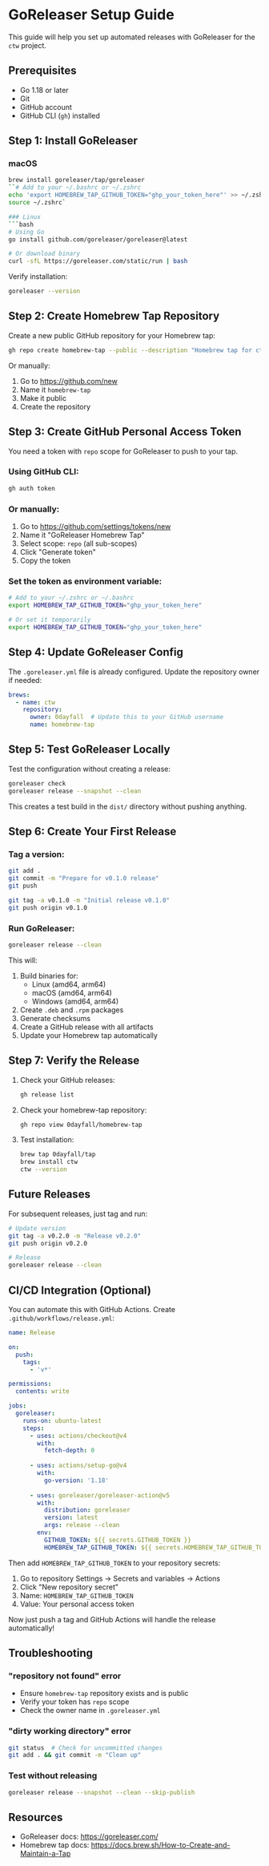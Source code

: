 # GoReleaser Setup Guide

This guide will help you set up automated releases with GoReleaser for the `ctw` project.

## Prerequisites

- Go 1.18 or later
- Git
- GitHub account
- GitHub CLI (`gh`) installed

## Step 1: Install GoReleaser

### macOS
```bash
brew install goreleaser/tap/goreleaser
``# Add to your ~/.bashrc or ~/.zshrc
echo 'export HOMEBREW_TAP_GITHUB_TOKEN="ghp_your_token_here"' >> ~/.zshrc
source ~/.zshrc`

### Linux
```bash
# Using Go
go install github.com/goreleaser/goreleaser@latest

# Or download binary
curl -sfL https://goreleaser.com/static/run | bash
```

Verify installation:
```bash
goreleaser --version
```

## Step 2: Create Homebrew Tap Repository

Create a new public GitHub repository for your Homebrew tap:

```bash
gh repo create homebrew-tap --public --description "Homebrew tap for ctw"
```

Or manually:
1. Go to https://github.com/new
2. Name it `homebrew-tap`
3. Make it public
4. Create the repository

## Step 3: Create GitHub Personal Access Token

You need a token with `repo` scope for GoReleaser to push to your tap.

### Using GitHub CLI:
```bash
gh auth token
```

### Or manually:
1. Go to https://github.com/settings/tokens/new
2. Name it "GoReleaser Homebrew Tap"
3. Select scope: `repo` (all sub-scopes)
4. Click "Generate token"
5. Copy the token

### Set the token as environment variable:
```bash
# Add to your ~/.zshrc or ~/.bashrc
export HOMEBREW_TAP_GITHUB_TOKEN="ghp_your_token_here"

# Or set it temporarily
export HOMEBREW_TAP_GITHUB_TOKEN="ghp_your_token_here"
```

## Step 4: Update GoReleaser Config

The `.goreleaser.yml` file is already configured. Update the repository owner if needed:

```yaml
brews:
  - name: ctw
    repository:
      owner: 0dayfall  # Update this to your GitHub username
      name: homebrew-tap
```

## Step 5: Test GoReleaser Locally

Test the configuration without creating a release:

```bash
goreleaser check
goreleaser release --snapshot --clean
```

This creates a test build in the `dist/` directory without pushing anything.

## Step 6: Create Your First Release

### Tag a version:
```bash
git add .
git commit -m "Prepare for v0.1.0 release"
git push

git tag -a v0.1.0 -m "Initial release v0.1.0"
git push origin v0.1.0
```

### Run GoReleaser:
```bash
goreleaser release --clean
```

This will:
1. Build binaries for:
   - Linux (amd64, arm64)
   - macOS (amd64, arm64)
   - Windows (amd64, arm64)
2. Create `.deb` and `.rpm` packages
3. Generate checksums
4. Create a GitHub release with all artifacts
5. Update your Homebrew tap automatically

## Step 7: Verify the Release

1. Check your GitHub releases:
   ```bash
   gh release list
   ```

2. Check your homebrew-tap repository:
   ```bash
   gh repo view 0dayfall/homebrew-tap
   ```

3. Test installation:
   ```bash
   brew tap 0dayfall/tap
   brew install ctw
   ctw --version
   ```

## Future Releases

For subsequent releases, just tag and run:

```bash
# Update version
git tag -a v0.2.0 -m "Release v0.2.0"
git push origin v0.2.0

# Release
goreleaser release --clean
```

## CI/CD Integration (Optional)

You can automate this with GitHub Actions. Create `.github/workflows/release.yml`:

```yaml
name: Release

on:
  push:
    tags:
      - 'v*'

permissions:
  contents: write

jobs:
  goreleaser:
    runs-on: ubuntu-latest
    steps:
      - uses: actions/checkout@v4
        with:
          fetch-depth: 0
      
      - uses: actions/setup-go@v4
        with:
          go-version: '1.18'
      
      - uses: goreleaser/goreleaser-action@v5
        with:
          distribution: goreleaser
          version: latest
          args: release --clean
        env:
          GITHUB_TOKEN: ${{ secrets.GITHUB_TOKEN }}
          HOMEBREW_TAP_GITHUB_TOKEN: ${{ secrets.HOMEBREW_TAP_GITHUB_TOKEN }}
```

Then add `HOMEBREW_TAP_GITHUB_TOKEN` to your repository secrets:
1. Go to repository Settings → Secrets and variables → Actions
2. Click "New repository secret"
3. Name: `HOMEBREW_TAP_GITHUB_TOKEN`
4. Value: Your personal access token

Now just push a tag and GitHub Actions will handle the release automatically!

## Troubleshooting

### "repository not found" error
- Ensure `homebrew-tap` repository exists and is public
- Verify your token has `repo` scope
- Check the owner name in `.goreleaser.yml`

### "dirty working directory" error
```bash
git status  # Check for uncommitted changes
git add . && git commit -m "Clean up"
```

### Test without releasing
```bash
goreleaser release --snapshot --clean --skip-publish
```

## Resources

- GoReleaser docs: https://goreleaser.com/
- Homebrew tap docs: https://docs.brew.sh/How-to-Create-and-Maintain-a-Tap
